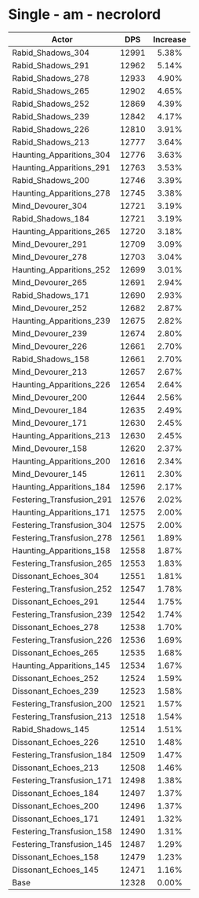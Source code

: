 # Single - am - necrolord
| Actor | DPS | Increase |
|---|:---:|:---:|
|Rabid_Shadows_304|12991|5.38%|
|Rabid_Shadows_291|12962|5.14%|
|Rabid_Shadows_278|12933|4.90%|
|Rabid_Shadows_265|12902|4.65%|
|Rabid_Shadows_252|12869|4.39%|
|Rabid_Shadows_239|12842|4.17%|
|Rabid_Shadows_226|12810|3.91%|
|Rabid_Shadows_213|12777|3.64%|
|Haunting_Apparitions_304|12776|3.63%|
|Haunting_Apparitions_291|12763|3.53%|
|Rabid_Shadows_200|12746|3.39%|
|Haunting_Apparitions_278|12745|3.38%|
|Mind_Devourer_304|12721|3.19%|
|Rabid_Shadows_184|12721|3.19%|
|Haunting_Apparitions_265|12720|3.18%|
|Mind_Devourer_291|12709|3.09%|
|Mind_Devourer_278|12703|3.04%|
|Haunting_Apparitions_252|12699|3.01%|
|Mind_Devourer_265|12691|2.94%|
|Rabid_Shadows_171|12690|2.93%|
|Mind_Devourer_252|12682|2.87%|
|Haunting_Apparitions_239|12675|2.82%|
|Mind_Devourer_239|12674|2.80%|
|Mind_Devourer_226|12661|2.70%|
|Rabid_Shadows_158|12661|2.70%|
|Mind_Devourer_213|12657|2.67%|
|Haunting_Apparitions_226|12654|2.64%|
|Mind_Devourer_200|12644|2.56%|
|Mind_Devourer_184|12635|2.49%|
|Mind_Devourer_171|12630|2.45%|
|Haunting_Apparitions_213|12630|2.45%|
|Mind_Devourer_158|12620|2.37%|
|Haunting_Apparitions_200|12616|2.34%|
|Mind_Devourer_145|12611|2.30%|
|Haunting_Apparitions_184|12596|2.17%|
|Festering_Transfusion_291|12576|2.02%|
|Haunting_Apparitions_171|12575|2.00%|
|Festering_Transfusion_304|12575|2.00%|
|Festering_Transfusion_278|12561|1.89%|
|Haunting_Apparitions_158|12558|1.87%|
|Festering_Transfusion_265|12553|1.83%|
|Dissonant_Echoes_304|12551|1.81%|
|Festering_Transfusion_252|12547|1.78%|
|Dissonant_Echoes_291|12544|1.75%|
|Festering_Transfusion_239|12542|1.74%|
|Dissonant_Echoes_278|12538|1.70%|
|Festering_Transfusion_226|12536|1.69%|
|Dissonant_Echoes_265|12535|1.68%|
|Haunting_Apparitions_145|12534|1.67%|
|Dissonant_Echoes_252|12524|1.59%|
|Dissonant_Echoes_239|12523|1.58%|
|Festering_Transfusion_200|12521|1.57%|
|Festering_Transfusion_213|12518|1.54%|
|Rabid_Shadows_145|12514|1.51%|
|Dissonant_Echoes_226|12510|1.48%|
|Festering_Transfusion_184|12509|1.47%|
|Dissonant_Echoes_213|12508|1.46%|
|Festering_Transfusion_171|12498|1.38%|
|Dissonant_Echoes_184|12497|1.37%|
|Dissonant_Echoes_200|12496|1.37%|
|Dissonant_Echoes_171|12491|1.32%|
|Festering_Transfusion_158|12490|1.31%|
|Festering_Transfusion_145|12487|1.29%|
|Dissonant_Echoes_158|12479|1.23%|
|Dissonant_Echoes_145|12471|1.16%|
|Base|12328|0.00%|

